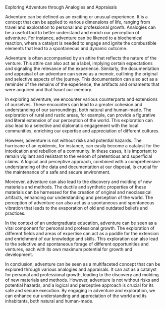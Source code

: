 Exploring Adventure through Analogies and Appraisals

Adventure can be defined as an exciting or unusual experience. It is a concept that can be applied to various dimensions of life, ranging from travel and exploration to personal and professional growth. Analogies can be a useful tool to better understand and enrich our perception of adventure. For instance, adventure can be likened to a biochemical reaction, where a catalyst is needed to engage and ignite the combustible elements that lead to a spontaneous and dynamic outcome.

Adventure is often accompanied by an attire that reflects the nature of the venture. This attire can also act as a label, implying certain expectations and signaling the relevance of the experience. Similarly, the documentation and appraisal of an adventure can serve as a memoir, outlining the original and selective aspects of the journey. This documentation can also act as a reminder of the remains of the experience, the artifacts and ornaments that were acquired and that haunt our memory.

In exploring adventure, we encounter various counterparts and extensions of ourselves. These encounters can lead to a greater cohesion and understanding of our surroundings, both natural and human-made. The exploration of rural and rustic areas, for example, can provide a figurative and literal extension of our perception of the world. This exploration can also lead to a selective and diplomatic engagement with the local communities, enriching our expertise and appreciation of different cultures.

However, adventure is not without risks and potential hazards. The hurricane of an epidemic, for instance, can easily become a catalyst for the intoxication and rebellion of a community. In these cases, it is important to remain vigilant and resistant to the venom of pretentious and superficial claims. A logical and perceptive approach, combined with a comprehensive understanding of the data and documentation at our disposal, is crucial for the maintenance of a safe and secure environment.

Moreover, adventure can also lead to the discovery and molding of new materials and methods. The ductile and synthetic properties of these materials can be harnessed for the creation of original and neoclassical artifacts, enhancing our understanding and perception of the world. The perception of adventure can also act as a spontaneous and spontaneous vibration that leads to the evaporation of old and outdated beliefs and practices.

In the context of an undergraduate education, adventure can be seen as a vital component for personal and professional growth. The exploration of different fields and areas of expertise can act as a paddle for the extension and enrichment of our knowledge and skills. This exploration can also lead to the selective and spontaneous forage of different opportunities and ventures, each with its own maximum potential for growth and development.

In conclusion, adventure can be seen as a multifaceted concept that can be explored through various analogies and appraisals. It can act as a catalyst for personal and professional growth, leading to the discovery and molding of new materials and methods. However, adventure is not without risks and potential hazards, and a logical and perceptive approach is crucial for its safe and secure execution. By engaging in adventure and exploration, we can enhance our understanding and appreciation of the world and its inhabitants, both natural and human-made.

